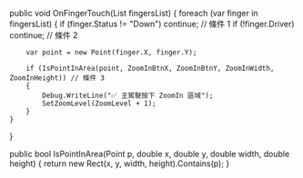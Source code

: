 public void OnFingerTouch(List<FingerStatus> fingersList)
{
    foreach (var finger in fingersList)
    {
        if (finger.Status != "Down") continue;           // 條件 1
        if (!finger.Driver) continue;                    // 條件 2

        var point = new Point(finger.X, finger.Y);

        if (IsPointInArea(point, ZoomInBtnX, ZoomInBtnY, ZoomInWidth, ZoomInHeight)) // 條件 3
        {
            Debug.WriteLine("✅ 主駕駛按下 ZoomIn 區域");
            SetZoomLevel(ZoomLevel + 1);
        }
    }
}

public bool IsPointInArea(Point p, double x, double y, double width, double height)
{
    return new Rect(x, y, width, height).Contains(p);
}
